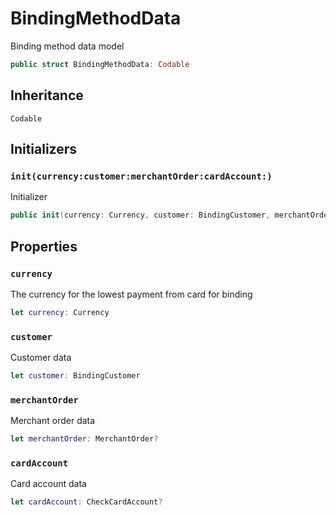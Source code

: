 # BindingMethodData

Binding method data model

``` swift
public struct BindingMethodData: Codable
```

## Inheritance

`Codable`

## Initializers

### `init(currency:customer:merchantOrder:cardAccount:)`

Initializer

``` swift
public init(currency: Currency, customer: BindingCustomer, merchantOrder: MerchantOrder? = nil, cardAccount: CheckCardAccount? = nil)
```

## Properties

### `currency`

The currency for the lowest payment from card for binding

``` swift
let currency: Currency
```

### `customer`

Customer data

``` swift
let customer: BindingCustomer
```

### `merchantOrder`

Merchant order data

``` swift
let merchantOrder: MerchantOrder?
```

### `cardAccount`

Card account data

``` swift
let cardAccount: CheckCardAccount?
```
